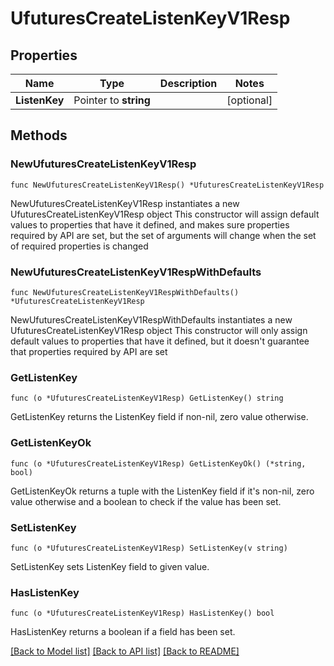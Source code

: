 # UfuturesCreateListenKeyV1Resp

## Properties

Name | Type | Description | Notes
------------ | ------------- | ------------- | -------------
**ListenKey** | Pointer to **string** |  | [optional] 

## Methods

### NewUfuturesCreateListenKeyV1Resp

`func NewUfuturesCreateListenKeyV1Resp() *UfuturesCreateListenKeyV1Resp`

NewUfuturesCreateListenKeyV1Resp instantiates a new UfuturesCreateListenKeyV1Resp object
This constructor will assign default values to properties that have it defined,
and makes sure properties required by API are set, but the set of arguments
will change when the set of required properties is changed

### NewUfuturesCreateListenKeyV1RespWithDefaults

`func NewUfuturesCreateListenKeyV1RespWithDefaults() *UfuturesCreateListenKeyV1Resp`

NewUfuturesCreateListenKeyV1RespWithDefaults instantiates a new UfuturesCreateListenKeyV1Resp object
This constructor will only assign default values to properties that have it defined,
but it doesn't guarantee that properties required by API are set

### GetListenKey

`func (o *UfuturesCreateListenKeyV1Resp) GetListenKey() string`

GetListenKey returns the ListenKey field if non-nil, zero value otherwise.

### GetListenKeyOk

`func (o *UfuturesCreateListenKeyV1Resp) GetListenKeyOk() (*string, bool)`

GetListenKeyOk returns a tuple with the ListenKey field if it's non-nil, zero value otherwise
and a boolean to check if the value has been set.

### SetListenKey

`func (o *UfuturesCreateListenKeyV1Resp) SetListenKey(v string)`

SetListenKey sets ListenKey field to given value.

### HasListenKey

`func (o *UfuturesCreateListenKeyV1Resp) HasListenKey() bool`

HasListenKey returns a boolean if a field has been set.


[[Back to Model list]](../README.md#documentation-for-models) [[Back to API list]](../README.md#documentation-for-api-endpoints) [[Back to README]](../README.md)


